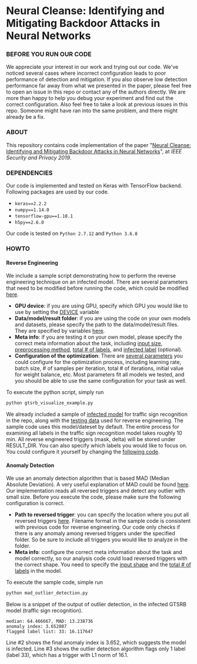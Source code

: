 # Neural Cleanse: Identifying and Mitigating Backdoor Attacks in Neural Networks

### BEFORE YOU RUN OUR CODE
We appreciate your interest in our work and trying out our code. We've noticed several cases where incorrect configuration leads to poor performance of detection and mitigation. If you also observe low detection performance far away from what we presented in the paper, please feel free to open an issue in this repo or contact any of the authors directly. We are more than happy to help you debug your experiment and find out the correct configuration. Also feel free to take a look at previous issues in this repo. Someone might have ran into the same problem, and there might already be a fix.

### ABOUT

This repository contains code implementation of the paper "[Neural Cleanse: Identifying and Mitigating Backdoor Attacks in Neural Networks](https://cs.ucsb.edu/~bolunwang/assets/docs/backdoor-sp19.pdf)", at *IEEE Security and Privacy 2019*.

### DEPENDENCIES

Our code is implemented and tested on Keras with TensorFlow backend. Following packages are used by our code.

- `keras==2.2.2`
- `numpy==1.14.0`
- `tensorflow-gpu==1.10.1`
- `h5py==2.6.0`

Our code is tested on `Python 2.7.12` and `Python 3.6.8`

### HOWTO

#### Reverse Engineering

We include a sample script demonstrating how to perform the reverse engineering technique on an infected model. There are several parameters that need to be modified before running the code, which could be modified [here](gtsrb_visualize_example.py#L25-L27).

- **GPU device**: if you are using GPU, specify which GPU you would like to use by setting the [DEVICE](gtsrb_visualize_example.py#L29) variable
- **Data/model/result folder**: if you are using the code on your own models and datasets, please specify the path to the data/model/result files. They are specified by variables [here](gtsrb_visualize_example.py#L31-L37).
- **Meta info**: if you are testing it on your own model, please specify the correct meta information about the task, including [input size](gtsrb_visualize_example.py#L40-L42), [preprocessing method](gtsrb_visualize_example.py#L48), [total # of labels](gtsrb_visualize_example.py#L45), and [infected label](gtsrb_visualize_example.py#L46) (optional).
- **Configuration of the optimization**: There are [several parameters](gtsrb_visualize_example.py#L50-L67) you could configure for the optimization process, including learning rate, batch size, # of samples per iteration, total # of iterations, initial value for weight balance, etc. Most parameters fit all models we tested, and you should be able to use the same configuration for your task as well.

To execute the python script, simply run

```bash
python gtsrb_visualize_example.py
```

We already included a sample of [infected model](models/gtsrb_bottom_right_white_4_target_33.h5) for traffic sign recognition in the repo, along with the [testing data](data/gtsrb_dataset_int.h5) used for reverse engineering. The sample code uses this model/dateset by default. The entire process for examining all labels in the traffic sign recognition model takes roughly 10 min. All reverse engineered triggers (mask, delta) will be stored under RESULT_DIR. You can also specify which labels you would like to focus on. You could configure it yourself by changing the [following code](gtsrb_visualize_example.py#L200-L201).

#### Anomaly Detection

We use an anomaly detection algorithm that is based MAD (Median Absolute Deviation). A very useful explanation of MAD could be found [here](https://eurekastatistics.com/using-the-median-absolute-deviation-to-find-outliers/). Our implementation reads all reversed triggers and detect any outlier with small size. Before you execute the code, please make sure the following configuration is correct.

- **Path to reversed trigger**: you can specify the location where you put all reversed triggers [here](mad_outlier_detection.py#L19-L20). Filename format in the sample code is consistent with previous code for reverse engineering. Our code only checks if there is any anomaly among reversed triggers under the specified folder. So be sure to include all triggers you would like to analyze in the folder.
- **Meta info**: configure the correct meta information about the task and model correctly, so our analysis code could load reversed triggers with the correct shape. You need to specify the [input shape](mad_outlier_detection.py#L23-L25) and the [total # of labels](mad_outlier_detection.py#L28) in the model.

To execute the sample code, simple run

```bash
python mad_outlier_detection.py
```

Below is a snippet of the output of outlier detection, in the infected GTSRB model (traffic sign recognition).

```
median: 64.466667, MAD: 13.238736
anomaly index: 3.652087
flagged label list: 33: 16.117647
```

Line #2 shows the final anomaly index is 3.652, which suggests the model is infected. Line #3 shows the outlier detection algorithm flags only 1 label (label 33), which has a trigger with L1 norm of 16.1.





































